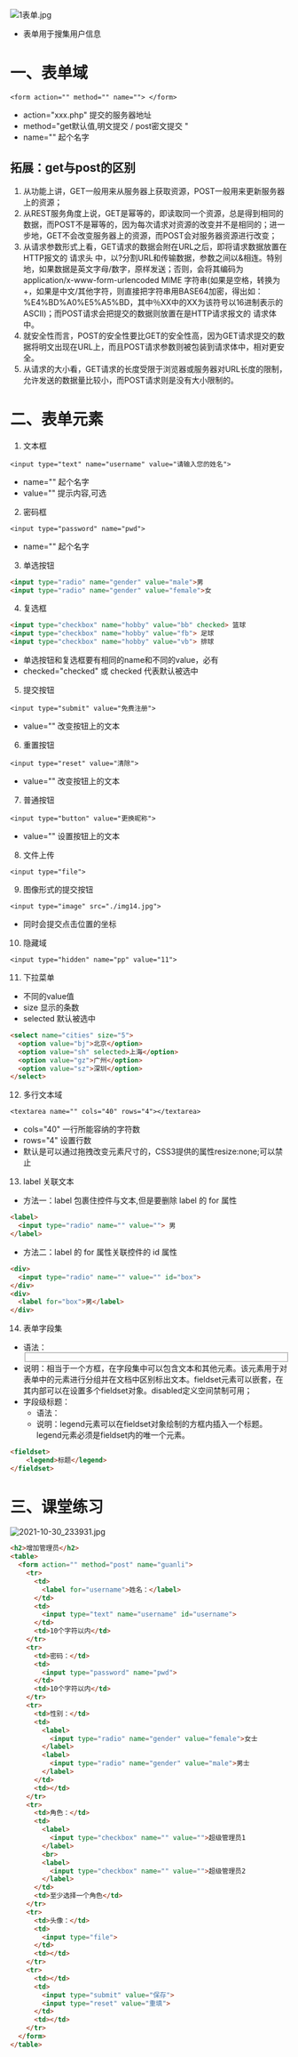 ![1表单.jpg](https://cdn.nlark.com/yuque/0/2021/jpeg/22608300/1635606226341-5f763c66-1242-45b3-80d5-83cfdf7a7892.jpeg#averageHue=%23f6ece7&clientId=ub313c82a-dd93-4&from=drop&id=u63c2701a&originHeight=1593&originWidth=2553&originalType=binary&ratio=1&rotation=0&showTitle=false&size=216224&status=done&style=none&taskId=u8fa05bda-8480-45e7-8eff-6e1c202f893&title=)

- 表单用于搜集用户信息
<a name="Dvw3P"></a>
# 一、表单域
`<form action="" method="" name=""> </form>`

- action="xxx.php" 提交的服务器地址
- method="get默认值,明文提交 / post密文提交 "
- name="" 起个名字
<a name="agdt8"></a>
## 拓展：get与post的区别

1. 从功能上讲，GET一般用来从服务器上获取资源，POST一般用来更新服务器上的资源；
2. 从REST服务角度上说，GET是幂等的，即读取同一个资源，总是得到相同的数据，而POST不是幂等的，因为每次请求对资源的改变并不是相同的；进一步地，GET不会改变服务器上的资源，而POST会对服务器资源进行改变；
3. 从请求参数形式上看，GET请求的数据会附在URL之后，即将请求数据放置在HTTP报文的 请求头 中，以?分割URL和传输数据，参数之间以&相连。特别地，如果数据是英文字母/数字，原样发送；否则，会将其编码为 application/x-www-form-urlencoded MIME 字符串(如果是空格，转换为+，如果是中文/其他字符，则直接把字符串用BASE64加密，得出如：%E4%BD%A0%E5%A5%BD，其中％XX中的XX为该符号以16进制表示的ASCII)；而POST请求会把提交的数据则放置在是HTTP请求报文的 请求体 中。
4. 就安全性而言，POST的安全性要比GET的安全性高，因为GET请求提交的数据将明文出现在URL上，而且POST请求参数则被包装到请求体中，相对更安全。
5. 从请求的大小看，GET请求的长度受限于浏览器或服务器对URL长度的限制，允许发送的数据量比较小，而POST请求则是没有大小限制的。
<a name="CYM9F"></a>
# 二、表单元素

1. 文本框

`<input type="text" name="username" value="请输入您的姓名">`

   - name="" 起个名字
   - value="" 提示内容,可选
2. 密码框

`<input type="password" name="pwd">`

   - name="" 起个名字
3. 单选按钮
```html
<input type="radio" name="gender" value="male">男
<input type="radio" name="gender" value="female">女
```

4. 复选框
```html
<input type="checkbox" name="hobby" value="bb" checked> 篮球
<input type="checkbox" name="hobby" value="fb"> 足球
<input type="checkbox" name="hobby" value="vb"> 排球
```

   - 单选按钮和复选框要有相同的name和不同的value，必有
   - checked="checked" 或 checked 代表默认被选中
5. 提交按钮

`<input type="submit" value="免费注册">`

   - value="" 改变按钮上的文本
6. 重置按钮

`<input type="reset" value="清除">`

   - value="" 改变按钮上的文本
7. 普通按钮

`<input type="button" value="更换昵称">`

   - value="" 设置按钮上的文本
8. 文件上传

`<input type="file">`

9. 图像形式的提交按钮

`<input type="image" src="./img14.jpg">`

   - 同时会提交点击位置的坐标
10. 隐藏域

`<input type="hidden" name="pp" value="11">`

11. 下拉菜单
   - 不同的value值
   - size 显示的条数
   - selected 默认被选中
```html
<select name="cities" size="5">
  <option value="bj">北京</option>
  <option value="sh" selected>上海</option>
  <option value="gz">广州</option>
  <option value="sz">深圳</option>
</select>
```

12. 多行文本域

`<textarea name="" cols="40" rows="4"></textarea>`

   - cols="40" 一行所能容纳的字符数
   - rows="4" 设置行数
   - 默认是可以通过拖拽改变元素尺寸的，CSS3提供的属性resize:none;可以禁止
13. label 关联文本
   - 方法一：label 包裹住控件与文本,但是要删除 label 的 for 属性
```html
<label>
  <input type="radio" name="" value=""> 男
</label>
```

   - 方法二：label 的 for 属性关联控件的 id 属性
```html
<div>
  <input type="radio" name="" value="" id="box">
</div>
<div>
  <label for="box">男</label> 
</div>
```

14. 表单字段集
   - 语法：<fieldset></fieldset>
   - 说明：相当于一个方框，在字段集中可以包含文本和其他元素。该元素用于对表单中的元素进行分组并在文档中区别标出文本。fieldset元素可以嵌套，在其内部可以在设置多个fieldset对象。disabled定义空间禁制可用；
- 字段级标题：
   - 语法：<legend></legend>
   - 说明：legend元素可以在fieldset对象绘制的方框内插入一个标题。legend元素必须是fieldset内的唯一个元素。
```html
<fieldset>
	<legend>标题</legend>
</fieldset>
```
<a name="yu64a"></a>
# 三、课堂练习
![2021-10-30_233931.jpg](https://cdn.nlark.com/yuque/0/2021/jpeg/22608300/1635608396910-2542aafa-c99d-440d-904b-a9ed83c0f76c.jpeg#averageHue=%23f9f8f7&clientId=ua8e7da09-25f2-4&from=ui&height=342&id=ud251066a&originHeight=517&originWidth=906&originalType=binary&ratio=1&rotation=0&showTitle=false&size=90382&status=done&style=none&taskId=u4b19b504-a5bf-4b71-8478-6b483cc7e8a&title=&width=600)
```html
<h2>增加管理员</h2>
<table>
  <form action="" method="post" name="guanli">
    <tr>
      <td>
        <label for="username">姓名：</label> 
      </td>
      <td>
        <input type="text" name="username" id="username">
      </td>
      <td>10个字符以内</td>
    </tr>
    <tr>
      <td>密码：</td>
      <td>
        <input type="password" name="pwd">
      </td>
      <td>10个字符以内</td>
    </tr>
    <tr>
      <td>性别：</td>
      <td>
        <label>
          <input type="radio" name="gender" value="female">女士
        </label>
        <label>
          <input type="radio" name="gender" value="male">男士
        </label>
      </td>
      <td></td>
    </tr>
    <tr>
      <td>角色：</td>
      <td>
        <label>
          <input type="checkbox" name="" value="">超级管理员1
        </label>
        <br>
        <label>
          <input type="checkbox" name="" value="">超级管理员2
        </label>
      </td>
      <td>至少选择一个角色</td>
    </tr>
    <tr>
      <td>头像：</td>
      <td>
        <input type="file">
      </td>
      <td></td>
    </tr>
    <tr>
      <td></td>
      <td>
        <input type="submit" value="保存">
        <input type="reset" value="重填">
      </td>
      <td></td>
    </tr>
  </form>
</table>
```
